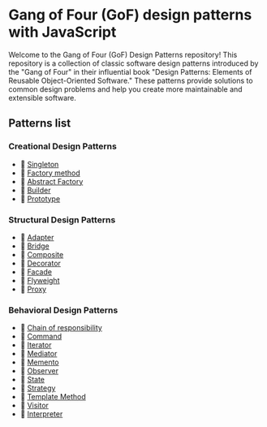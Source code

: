 # Gang of Four (GoF) design patterns with JavaScript

Welcome to the Gang of Four (GoF) Design Patterns repository! This repository is a collection of classic software design patterns introduced by the "Gang of Four" in their influential book "Design Patterns: Elements of Reusable Object-Oriented Software." These patterns provide solutions to common design problems and help you create more maintainable and extensible software.

## Patterns list

### Creational Design Patterns

- 📗 [Singleton](./05-singleton/05-singleton.md)
- 📗 [Factory method](./03-factory-method/03-factory-method.md)
- 📗 [Abstract Factory](./01-abstract-factory/01-abstract-factory.md)
- 📗 [Builder](./02-builder/02-builder.md)
- 📗 [Prototype](./04-prototype/04-prototype.md)

### Structural Design Patterns

- 📗 [Adapter](./06-adapter/06-adapter.md)
- 📕 [Bridge](./07-bridge/07-bridge.md)
- 📗 [Composite](./08-composite/08-composite.md)
- 📗 [Decorator](./09-decorator/09-decorator.md)
- 📗 [Facade](./10-facade/10-facade.md)
- 📗 [Flyweight](./11-flyweight/11-flyweight.md)
- 📗 [Proxy](./12-proxy/12-proxy.md)

### Behavioral Design Patterns

- 📕 [Chain of responsibility](./13-chain-of-responsibility/13-chain-of-responsibility.md)
- 📕 [Command](./14-command/14-command.md)
- 📗 [Iterator](./16-iterator/16-iterator.md)
- 📗 [Mediator](./17-mediator/17-mediator.md)
- 📕 [Memento](./18-memento/18-memento.md) 
- 📗 [Observer](./19-observer/19-observer.md)
- 📕 [State](./20-state/20-state.md)
- 📗 [Strategy](./21-strategy/21-strategy.md) 
- 📗 [Template Method](./22-template-method/22-template-method.md)
- 📕 [Visitor](./23-visitor/23-visitor.md)
- 📕 [Interpreter](./15-interpreter/15-interpreter.md)
